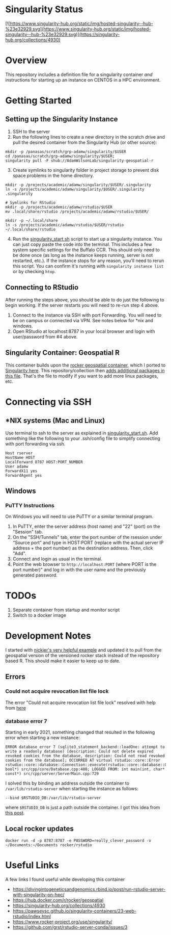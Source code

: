 # Singularity Status

[![https://www.singularity-hub.org/static/img/hosted-singularity--hub-%23e32929.svg](https://www.singularity-hub.org/static/img/hosted-singularity--hub-%23e32929.svg)](https://singularity-hub.org/collections/4930)

# Overview
This repository includes a definition file for a singularity container _and_ instructions for starting up an instance on CENTOS in a HPC environment.  

# Getting Started

## Setting up the Singularity Instance

1. SSH to the server
2. Run the following lines to create a new directory in the scratch drive and pull the desired container from the Singularity Hub (or other source):
```
mkdir -p /panasas/scratch/grp-adamw/singularity/$USER
cd /panasas/scratch/grp-adamw/singularity/$USER;
singularity pull -F shub://AdamWilsonLab/singularity-geospatial-r
```
3. Create symlinks to singularity folder in project storage to prevent disk space problems in the home directory.
```
mkdir -p /projects/academic/adamw/singularity/$USER/.singularity
ln -s /projects/academic/adamw/singularity/$USER/.singularity .singularity

# Symlinks for RStudio
mkdir -p /projects/academic/adamw/rstudio/$USER
mv .local/share/rstudio /projects/academic/adamw/rstudio/$USER/

mkdir -p ~/.local/share
ln -s /projects/academic/adamw/rstudio/$USER/rstudio ~/.local/share/rstudio
```  
4. Run the [singularity_start.sh](https://github.com/AdamWilsonLab/singularity-geospatial-r/blob/main/singularity_start.sh) script to start up a singularity instance. You can just copy paste the code into the terminal.  This includes a few system specific settings for the Buffalo CCR.  This should only need to be done once (as long as the instance keeps running, server is not restarted, etc.).  If the instance stops for any reason, you'll need to rerun this script.  You can confirm it's running with `singularity instance list` or by checking `htop`.

## Connecting to RStudio

After running the steps above, you should be able to do just the following to begin working.  If the server restarts you will need to re-run step 4 above.

1. Connect to the instance via SSH with port Forwarding.  You will need to be on campus or connected via VPN.  See notes below for *nix and windows.
2. Open RStudio at localhost:8787 in your local browser and login with user/password from #4 above.

## Singularity Container: Geospatial R
This container builds upon the [rocker geospatial container](https://hub.docker.com/r/rocker/geospatial), which I ported to [Singularity here](https://singularity-hub.org/collections/4908).  This repository/collection then [adds additional packages in this file](https://github.com/AdamWilsonLab/singularity-geospatial-r/blob/main/Singularity.latest).  That's the file to modify if you want to add more linux packages, etc.

# Connecting via SSH

## *NIX systems (Mac and Linux)
Use terminal to ssh to the server as explained in [singularity_start.sh](https://github.com/AdamWilsonLab/singularity-geospatial-r/blob/main/singularity_start.sh).
Add something like the following to your .ssh/config file to simplify connecting with port forwarding via ssh.

```
Host rserver
HostName HOST
LocalForward 8787 HOST:PORT_NUMBER
User adamw
ForwardX11 yes
ForwardAgent yes
```

## Windows

### PuTTY Instructions
On Windows you will need to use PuTTY or a similar terminal program.
1. In PuTTY, enter the server address (host name) and "22" (port) on the "Session" tab.
2. On the "SSH/Tunnels" tab, enter the port number of the rsession  under “Source port” and type in HOST:PORT (replace with the actual server IP address + the port number) as the destination address. Then, click "Add".
3. Connect and login as usual in the terminal.
4. Point the web browser to `http://localhost:PORT` (where PORT is the port number)" and log in with the user name and the previously generated password.

# TODOs

1. Separate container from startup and monitor script
2. Switch to a docker image


# Development Notes

I started with [nickjer's very helpful example](https://github.com/nickjer/singularity-rstudio/blob/master/.travis.yml) and updated it to pull from the geospatial version of the versioned rocker stack instead of the repository based R.  This should make it easier to keep up to date.

## Errors

### Could not acquire revocation list file lock

The error "Could not acquire revocation list file lock" resolved with help from [here](https://www.gitmemory.com/issue/rocker-org/rocker-versioned/213/726807289)

### database error 7
Starting in early 2021, something changed that resulted in the following error when starting a new instance:

```
ERROR database error 7 (sqlite3_statement_backend::loadOne: attempt to write a readonly database) [description: Could not delete expired revoked cookies from the database, description: Could not read revoked cookies from the database]; OCCURRED AT virtual rstudio::core::Error rstudio::core::database::Connection::execute(rstudio::core::database::Query&, bool*) src/cpp/core/Database.cpp:480; LOGGED FROM: int main(int, char* const*) src/cpp/server/ServerMain.cpp:729
```

I solved this by binding an address outside the container to `/var/lib/rstudio-server` when starting the instance as follows:
```
--bind $RSTUDIO_DB:/var/lib/rstudio-server
```
where `$RSTUDIO_DB` is just a path outside the container.  I got this idea from [this post](https://community.rstudio.com/t/permissions-related-to-upgrade-to-rstudio-server-open-source-1-4/94256/3).


## Local rocker updates

`docker run -d -p 8787:8787 -e PASSWORD=really_clever_password -v ~/Documents:~/Documents rocker/rstudio`

# Useful Links

A few links I found useful while developing this container

* https://divingintogeneticsandgenomics.rbind.io/post/run-rstudio-server-with-singularity-on-hpc/
* https://hub.docker.com/r/rocker/geospatial
* https://singularity-hub.org/collections/4930
* https://pawseysc.github.io/singularity-containers/23-web-rstudio/index.html
* https://www.rocker-project.org/use/singularity/
* https://github.com/grst/rstudio-server-conda/issues/3

